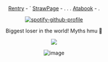 <div align="center">
  

[Rentry](https://rentry.co/Buzzkillerz) - ` [StrawPage](https://starscreamr.straw.page/) - . . . [Atabook](https://sodakitzzz.atabook.org/) - . 



[![spotify-github-profile](https://spotify-github-profile.kittinanx.com/api/view?uid=31usv2agjy2dc2ibjpln5faphf7y&cover_image=true&theme=natemoo-re&show_offline=false&background_color=121212&interchange=false&profanity=false&bar_color=5a3a69&bar_color_cover=false)](https://github.com/kittinan/spotify-github-profile)


Biggest loser in the world! Myths hmu :eyes: 

![](https://komarev.com/ghpvc/?username=HeavenPiercehim&+color=blue&label=Iq)


![image](https://i.pinimg.com/736x/64/f6/7d/64f67da6e4791b81394e2f62cba29779.jpg) 
</div>

